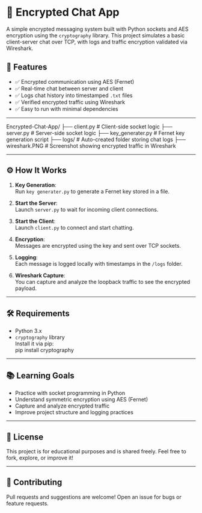 # 🔐 Encrypted Chat App

A simple encrypted messaging system built with Python sockets and AES encryption using the `cryptography` library. This project simulates a basic client-server chat over TCP, with logs and traffic encryption validated via Wireshark.

## 📌 Features

- ✅ Encrypted communication using AES (Fernet)
- ✅ Real-time chat between server and client
- ✅ Logs chat history into timestamped `.txt` files
- ✅ Verified encrypted traffic using Wireshark
- ✅ Easy to run with minimal dependencies

---
Encrypted-Chat-App/
├── client.py         # Client-side socket logic
├── server.py         # Server-side socket logic
├── key_generater.py  # Fernet key generation script
├── logs/             # Auto-created folder storing chat logs
├── wireshark.PNG     # Screenshot showing encrypted traffic in Wireshark

---

## ⚙️ How It Works

1. **Key Generation**:  
   Run `key generater.py` to generate a Fernet key stored in a file.

2. **Start the Server**:  
   Launch `server.py` to wait for incoming client connections.

3. **Start the Client**:  
   Launch `client.py` to connect and start chatting.

4. **Encryption**:  
   Messages are encrypted using the key and sent over TCP sockets.

5. **Logging**:  
   Each message is logged locally with timestamps in the `/logs` folder.

6. **Wireshark Capture**:  
   You can capture and analyze the loopback traffic to see the encrypted payload.

---

## 🛠 Requirements

- Python 3.x
- `cryptography` library  
  Install it via pip:  
  pip install cryptography

---

## 📚 Learning Goals

- Practice with socket programming in Python  
- Understand symmetric encryption using AES (Fernet)  
- Capture and analyze encrypted traffic  
- Improve project structure and logging practices

---

## 📎 License

This project is for educational purposes and is shared freely. Feel free to fork, explore, or improve it!

---

## 🤝 Contributing

Pull requests and suggestions are welcome! Open an issue for bugs or feature requests.
